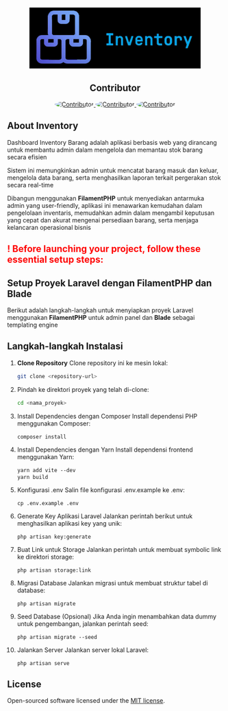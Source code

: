 <p align="center"><a href="https://laravel.com" target="_blank"><img src="image/inventku.png" width="400" alt="mYinventory"></a></p>

<h2 align="center">Contributor</h2>

<p align="center">
    <a href="https://github.com/NathanAbrahamSinaga" target="_blank">
        <img src="https://avatars.githubusercontent.com/u/123798742?v=4" alt="Contributor" width="75" height="75" style="border-radius: 50%;">
    </a>
    <a href="https://github.com/EKZETA" target="_blank">
        <img src="https://avatars.githubusercontent.com/u/153209619?v=4" alt="Contributor" width="75" height="75" style="border-radius: 50%;">
    </a>
    <a href="https://github.com/danangfir" target="_blank">
        <img src="https://avatars.githubusercontent.com/u/100404424?v=4" alt="Contributor" width="75" height="75" style="border-radius: 50%;">
    </a>
</p>

## About Inventory
Dashboard Inventory Barang adalah aplikasi berbasis web yang dirancang untuk membantu admin dalam mengelola dan memantau stok barang secara efisien

Sistem ini memungkinkan admin untuk mencatat barang masuk dan keluar, mengelola data barang, serta menghasilkan laporan terkait pergerakan stok secara real-time 

Dibangun menggunakan **FilamentPHP** untuk menyediakan antarmuka admin yang user-friendly, aplikasi ini menawarkan kemudahan dalam pengelolaan inventaris, memudahkan admin dalam mengambil keputusan yang cepat dan akurat mengenai persediaan barang, serta menjaga kelancaran operasional bisnis

## <font color="red"> ! Before launching your project, follow these essential setup steps:</font>

## Setup Proyek Laravel dengan FilamentPHP dan Blade

Berikut adalah langkah-langkah untuk menyiapkan proyek Laravel menggunakan **FilamentPHP** untuk admin panel dan **Blade** sebagai templating engine

## Langkah-langkah Instalasi

1. **Clone Repository**
   Clone repository ini ke mesin lokal:
   ```bash
   git clone <repository-url>
   ```

2. Pindah ke direktori proyek yang telah di-clone:
    ```bash
    cd <nama_proyek>

3. Install Dependencies dengan Composer Install dependensi PHP menggunakan Composer:
    ```
    composer install
    ```

4. Install Dependencies dengan Yarn Install dependensi frontend menggunakan Yarn:
    ```
    yarn add vite --dev
    yarn build
    ```

5. Konfigurasi .env Salin file konfigurasi .env.example ke .env:
    ```
    cp .env.example .env
    ```

6. Generate Key Aplikasi Laravel Jalankan perintah berikut untuk menghasilkan aplikasi key yang unik:
    ```
    php artisan key:generate
    ```

7. Buat Link untuk Storage Jalankan perintah untuk membuat symbolic link ke direktori storage:
    ```
    php artisan storage:link
    ```

8. Migrasi Database Jalankan migrasi untuk membuat struktur tabel di database:
    ```
    php artisan migrate
    ```

9. Seed Database (Opsional) Jika Anda ingin menambahkan data dummy untuk pengembangan, jalankan perintah seed:
    ```
    php artisan migrate --seed

    ```

10. Jalankan Server Jalankan server lokal Laravel:
    ```
    php artisan serve
    ```

## License

Open-sourced software licensed under the [MIT license](https://opensource.org/licenses/MIT).

